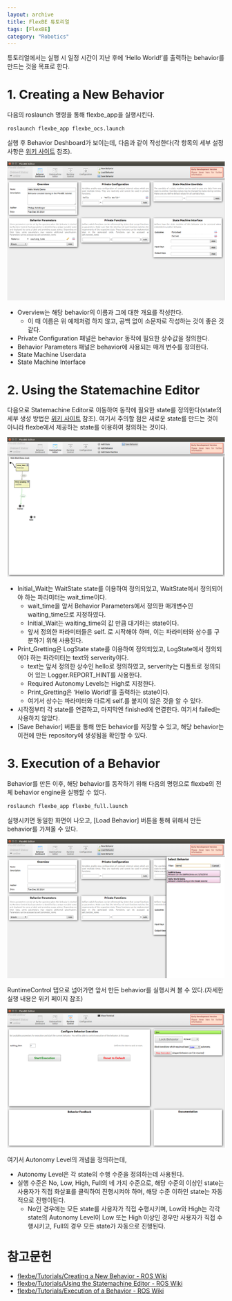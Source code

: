 ```yaml
---
layout: archive
title: FlexBE 튜토리얼
tags: [FlexBE]
category: "Robotics"
---
```


튜토리얼에서는 실행 시 일정 시간이 지난 후에 ‘Hello World!’를 출력하는 behavior를 만드는 것을 목표로 한다.

# 1. Creating a New Behavior

다음의 roslaunch 명령을 통해 flexbe_app을 실행시킨다.

```bash
roslaunch flexbe_app flexbe_ocs.launch
```

실행 후 Behavior Deshboard가 보이는데, 다음과 같이 작성한다(각 항목의 세부 설정 사항은 [위키 사이트](http://wiki.ros.org/flexbe/Tutorials/Creating%20a%20New%20Behavior) 참조).

<img src="/assets/img/posts/240202_flexbe_dashboard.png">

- Overview는 해당 behavior의 이름과 그에 대한 개요를 작성한다.
    - 이 때 이름은 위 예제처럼 하지 않고, 공백 없이 소문자로 작성하는 것이 좋은 것 같다.
- Private Configuration 패널은 behavior 동작에 필요한 상수값을 정의한다.
- Behavior Parameters 패널은 behavior에 사용되는 매개 변수를 정의한다.
- State Machine Userdata
- State Machine Interface

# 2. Using the Statemachine Editor

다음으로 Statemachine Editor로 이동하여 동작에 필요한 state를 정의한다(state의 세부 생성 방법은 [위키 사이트](http://wiki.ros.org/flexbe/Tutorials/Using%20the%20Statemachine%20Editor) 참조). 여기서 주의할 점은 새로운 state를 만드는 것이 아니라 flexbe에서 제공하는 state를 이용하여 정의하는 것이다.

<img src="/assets/img/posts/240202_flexbe_state_editor.png">

- Initial_Wait는 WaitState state를 이용하여 정의되었고, WaitState에서 정의되어야 하는 파라미터는 wait_time이다.
    - wait_time을 앞서 Behavior Parameters에서 정의한 매개변수인 waiting_time으로 지정하였다.
    - Initial_Wait는 waiting_time의 값 만큼 대기하는 state이다.
    - 앞서 정의한 파라미터들은 self. 로 시작해야 하며, 이는 파라미터와 상수를 구분하기 위해 사용된다.
- Print_Gretting은 LogState state를 이용하여 정의되었고, LogState에서 정의되어야 하는 파라미터는 text와 serverity이다.
    - text는 앞서 정의한 상수인 hello로 정의하였고, serverity는 디폴트로 정의되어 있는 Logger.REPORT_HINT를 사용한다.
    - Required Autonomy Levels는 High로 지정한다.
    - Print_Gretting은 ‘Hello World!’를 출력하는 state이다.
    - 여기서 상수는 파라미터와 다르게 self.를 붙지이 않은 것을 알 수 있다.
- 시작점부터 각 state를 연결하고, 마지막엔 finished에 연결한다. 여기서 failed는 사용하지 않았다.
- [Save Behavior] 버튼을 통해 만든 behavior를 저장할 수 있고, 해당 behavior는 이전에 만든 repository에 생성됨을 확인할 수 있다.

# 3. Execution of a Behavior

Behavior를 만든 이후, 해당 behavior를 동작하기 위해 다음의 명령으로 flexbe의 전체 behavior engine을 실행할 수 있다.

```bash
roslaunch flexbe_app flexbe_full.launch
```

실행시키면 동일한 화면이 나오고, [Load Behavior] 버튼을 통해 위해서 만든 behavior를 가져올 수 있다.

<img src="/assets/img/posts/240202_flexbe_load.png">

RuntimeControl 탭으로 넘어가면 앞서 만든 behavior를 실행시켜 볼 수 있다.(자세한 실행 내용은 위키 페이지 참조)

<img src="/assets/img/posts/240202_flexbe_runtime_control.png">

여기서 Autonomy Level의 개념을 정의하는데,
- Autonomy Level은 각 state의 수행 수준을 정의하는데 사용된다.
- 실행 수준은 No, Low, High, Full의 네 가지 수준으로, 해당 수준의 이상인 state는 사용자가 직접 화살표를 클릭하여 진행시켜야 하며, 해당 수준 이하인 state는 자동적으로 진행이된다.
    - No인 경우에는 모든 state를 사용자가 직접 수행시키며, Low와 High는 각각 state의 Autonomy Level이 Low 또는 High 이상인 경우만 사용자가 직접 수행시키고, Full의 경우 모든 state가 자동으로 진행된다.


# 참고문헌

- [flexbe/Tutorials/Creating a New Behavior - ROS Wiki](http://wiki.ros.org/flexbe/Tutorials/Creating%20a%20New%20Behavior)
- [flexbe/Tutorials/Using the Statemachine Editor - ROS Wiki](http://wiki.ros.org/flexbe/Tutorials/Using%20the%20Statemachine%20Editor)
- [flexbe/Tutorials/Execution of a Behavior - ROS Wiki](http://wiki.ros.org/flexbe/Tutorials/Execution%20of%20a%20Behavior)